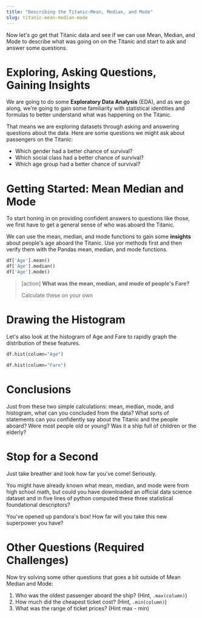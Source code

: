 ```yaml
---
title: "Describing the Titanic—Mean, Median, and Mode"
slug: titanic-mean-median-mode
---
```


Now let's go get that Titanic data and see if we can use Mean, Median, and Mode to describe what was going on on the Titanic and start to ask and answer some questions.

# Exploring, Asking Questions, Gaining Insights

We are going to do some **Exploratory Data Analysis** (EDA), and as we go along, we're going to gain some familiarity with statistical identities and formulas to better understand what was happening on the Titanic.

That means we are exploring datasets through asking and answering questions about the data. Here are some questions we might ask about passengers on the Titanic:

* Which gender had a better chance of survival?
* Which social class had a better chance of survival?
* Which age group had a better chance of survival?

# Getting Started: Mean Median and Mode

To start honing in on providing confident answers to questions like those, we first have to get a general sense of who was aboard the Titanic.

We can use the mean, median, and mode functions to gain some **insights** about people's age aboard the Titanic. Use yor methods first and then verify them with the Pandas mean, median, and mode functions.

```py
df['Age'].mean()
df['Age'].median()
df['Age'].mode()
```

> [action]
> **What was the mean, median, and mode of people's Fare?**
>
> Calculate these on your own

# Drawing the Histogram

Let's also look at the histogram of Age and Fare to rapidly graph the distribution of these features.

```py
df.hist(column="Age")
```

```py
df.hist(column="Fare")
```

# Conclusions

Just from these two simple calculations: mean, median, mode, and histogram, what can you concluded from the data? What sorts of statements can you confidently say about the Titanic and the people aboard? Were most people old or young? Was it a ship full of children or the elderly?

# Stop for a Second

Just take breather and look how far you've come! Seriously.

You might have already known what mean, median, and mode were from high school math, but could you have downloaded an official data science dataset and in five lines of python computed these three statistical foundational descriptors?

You've opened up pandora's box! How far will you take this new superpower you have?

# Other Questions (Required Challenges)

Now try solving some other questions that goes a bit outside of Mean Median and Mode:

1. Who was the oldest passenger aboard the ship? (Hint, `.max(column)`)
1. How much did the cheapest ticket cost? (Hint, `.min(column)`)
1. What was the range of ticket prices? (Hint max - min)
